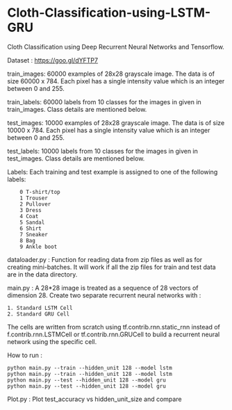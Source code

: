 # Cloth-Classification-using-LSTM-GRU
Cloth Classification using Deep Recurrent Neural Networks and Tensorflow.

Dataset : https://goo.gl/dYFTP7

train_images: 60000 examples of 28x28 grayscale image. The data is of size 60000 x 784. Each
              pixel has a single intensity value which is an integer between 0 and 255.  
	      
train_labels: 60000 labels from 10 classes for the images in given in train_images. Class details
              are mentioned below.              
	      
test_images:  10000 examples of 28x28 grayscale image. The data is of size 10000 x 784. Each
              pixel has a single intensity value which is an integer between 0 and 255.
	      
test_labels:  10000 labels from 10 classes for the images in given in test_images. Class details
              are mentioned below.

Labels: Each training and test example is assigned to one of the following labels:

        0 T-shirt/top	
        1 Trouser
        2 Pullover
        3 Dress
        4 Coat
        5 Sandal	
        6 Shirt	
        7 Sneaker	
        8 Bag	
        9 Ankle boot

dataloader.py : Function for reading data from zip files as well as for creating mini-batches. It will work if all the zip files for train and test data are in the data directory.

main.py : A 28*28 image is treated as a sequence of 28 vectors of dimension 28. Create two separate recurrent neural networks with : 
	
	1. Standard LSTM Cell	
	2. Standard GRU Cell
	
The cells are written from scratch using tf.contrib.rnn.static_rnn instead of f.contrib.rnn.LSTMCell or tf.contrib.rnn.GRUCell to build a recurrent neural network using the specific cell.

How to run : 

	python main.py --train --hidden_unit 128 --model lstm
	python main.py --train --hidden_unit 128 --model lstm
	python main.py --test --hidden_unit 128 --model gru
	python main.py --test --hidden_unit 128 --model gru	     

Plot.py : Plot test_accuracy vs hidden_unit_size and compare

